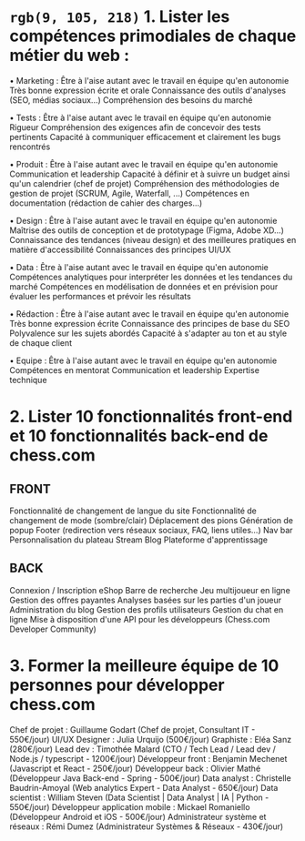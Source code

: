 # `rgb(9, 105, 218)` 1. Lister les compétences primodiales de chaque métier du web :
• Marketing :
Être à l'aise autant avec le travail en équipe qu'en autonomie
Très bonne expression écrite et orale
Connaissance des outils d'analyses (SEO, médias sociaux...)
Compréhension des besoins du marché

• Tests :
Être à l'aise autant avec le travail en équipe qu'en autonomie
Rigueur
Compréhension des exigences afin de concevoir des tests pertinents
Capacité à communiquer efficacement et clairement les bugs rencontrés

• Produit :
Être à l'aise autant avec le travail en équipe qu'en autonomie
Communication et leadership
Capacité à définir et à suivre un budget ainsi qu'un calendrier (chef de projet)
Compréhension des méthodologies de gestion de projet (SCRUM, Agile, Waterfall, ...)
Compétences en documentation (rédaction de cahier des charges...)

• Design :
Être à l'aise autant avec le travail en équipe qu'en autonomie
Maîtrise des outils de conception et de prototypage (Figma, Adobe XD...)
Connaissance des tendances (niveau design) et des meilleures pratiques en matière d'accessibilité
Connaissances des principes UI/UX

• Data :
Être à l'aise autant avec le travail en équipe qu'en autonomie
Compétences analytiques pour interpréter les données et les tendances du marché
Compétences en modélisation de données et en prévision pour évaluer les performances et prévoir les résultats

• Rédaction :
Être à l'aise autant avec le travail en équipe qu'en autonomie
Très bonne expression écrite
Connaissance des principes de base du SEO
Polyvalence sur les sujets abordés
Capacité à s'adapter au ton et au style de chaque client

• Equipe :
Être à l'aise autant avec le travail en équipe qu'en autonomie
Compétences en mentorat
Communication et leadership
Expertise technique 


# 2. Lister 10 fonctionnalités front-end et 10 fonctionnalités back-end de chess.com
## FRONT
Fonctionnalité de changement de langue du site
Fonctionnalité de changement de mode (sombre/clair)
Déplacement des pions
Génération de popup
Footer (redirection vers réseaux sociaux, FAQ, liens utiles...)
Nav bar
Personnalisation du plateau
Stream
Blog
Plateforme d'apprentissage

## BACK
Connexion / Inscription
eShop
Barre de recherche
Jeu multijoueur en ligne
Gestion des offres payantes
Analyses basées sur les parties d'un joueur
Administration du blog
Gestion des profils utilisateurs
Gestion du chat en ligne
Mise à disposition d'une API pour les développeurs (Chess.com Developer Community)


# 3. Former la meilleure équipe de 10 personnes pour développer chess.com
Chef de projet : Guillaume Godart (Chef de projet, Consultant IT - 550€/jour)
UI/UX Designer : Julia Urquijo (500€/jour)
Graphiste : Eléa Sanz (280€/jour)
Lead dev : Timothée Malard (CTO / Tech Lead / Lead dev / Node.js / typescript - 1200€/jour)
Développeur front : Benjamin Mechenet (Javascript et React - 250€/jour)
Développeur back : Olivier Mathé (Développeur Java Back-end - Spring - 500€/jour)
Data analyst : Christelle Baudrin-Amoyal (Web analytics Expert - Data Analyst - 650€/jour)
Data scientist : William Steven (Data Scientist | Data Analyst | IA | Python - 550€/jour)
Développeur application mobile : Mickael Romaniello (Développeur Android et iOS - 500€/jour)
Administrateur système et réseaux : Rémi Dumez (Administrateur Systèmes & Réseaux - 430€/jour)

